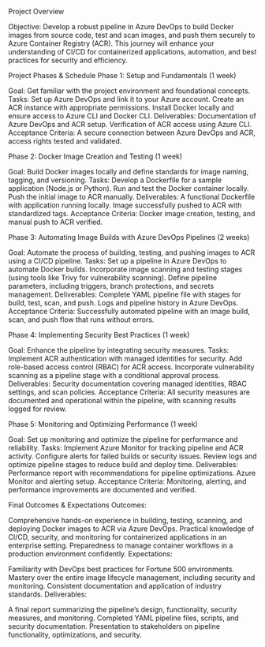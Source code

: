 Project Overview

Objective: Develop a robust pipeline in Azure DevOps to build Docker images from source code, test and scan images, and push them securely to Azure Container Registry (ACR). This journey will enhance your understanding of CI/CD for containerized applications, automation, and best practices for security and efficiency.

Project Phases & Schedule
Phase 1: Setup and Fundamentals (1 week)

Goal: Get familiar with the project environment and foundational concepts.
Tasks:
Set up Azure DevOps and link it to your Azure account.
Create an ACR instance with appropriate permissions.
Install Docker locally and ensure access to Azure CLI and Docker CLI.
Deliverables:
Documentation of Azure DevOps and ACR setup.
Verification of ACR access using Azure CLI.
Acceptance Criteria: A secure connection between Azure DevOps and ACR, access rights tested and validated.

Phase 2: Docker Image Creation and Testing (1 week)

Goal: Build Docker images locally and define standards for image naming, tagging, and versioning.
Tasks:
Develop a Dockerfile for a sample application (Node.js or Python).
Run and test the Docker container locally.
Push the initial image to ACR manually.
Deliverables:
A functional Dockerfile with application running locally.
Image successfully pushed to ACR with standardized tags.
Acceptance Criteria: Docker image creation, testing, and manual push to ACR verified.

Phase 3: Automating Image Builds with Azure DevOps Pipelines (2 weeks)

Goal: Automate the process of building, testing, and pushing images to ACR using a CI/CD pipeline.
Tasks:
Set up a pipeline in Azure DevOps to automate Docker builds.
Incorporate image scanning and testing stages (using tools like Trivy for vulnerability scanning).
Define pipeline parameters, including triggers, branch protections, and secrets management.
Deliverables:
Complete YAML pipeline file with stages for build, test, scan, and push.
Logs and pipeline history in Azure DevOps.
Acceptance Criteria: Successfully automated pipeline with an image build, scan, and push flow that runs without errors.

Phase 4: Implementing Security Best Practices (1 week)

Goal: Enhance the pipeline by integrating security measures.
Tasks:
Implement ACR authentication with managed identities for security.
Add role-based access control (RBAC) for ACR access.
Incorporate vulnerability scanning as a pipeline stage with a conditional approval process.
Deliverables:
Security documentation covering managed identities, RBAC settings, and scan policies.
Acceptance Criteria: All security measures are documented and operational within the pipeline, with scanning results logged for review.

Phase 5: Monitoring and Optimizing Performance (1 week)

Goal: Set up monitoring and optimize the pipeline for performance and reliability.
Tasks:
Implement Azure Monitor for tracking pipeline and ACR activity.
Configure alerts for failed builds or security issues.
Review logs and optimize pipeline stages to reduce build and deploy time.
Deliverables:
Performance report with recommendations for pipeline optimizations.
Azure Monitor and alerting setup.
Acceptance Criteria: Monitoring, alerting, and performance improvements are documented and verified.

Final Outcomes & Expectations
Outcomes:

Comprehensive hands-on experience in building, testing, scanning, and deploying Docker images to ACR via Azure DevOps.
Practical knowledge of CI/CD, security, and monitoring for containerized applications in an enterprise setting.
Preparedness to manage container workflows in a production environment confidently.
Expectations:

Familiarity with DevOps best practices for Fortune 500 environments.
Mastery over the entire image lifecycle management, including security and monitoring.
Consistent documentation and application of industry standards.
Deliverables:

A final report summarizing the pipeline’s design, functionality, security measures, and monitoring.
Completed YAML pipeline files, scripts, and security documentation.
Presentation to stakeholders on pipeline functionality, optimizations, and security.
